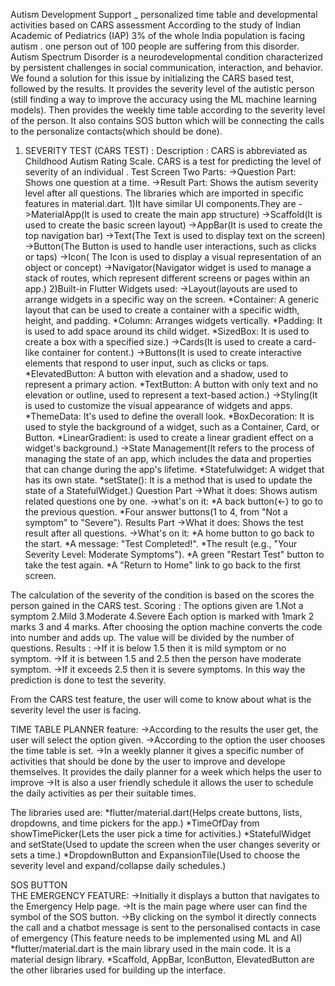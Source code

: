 Autism Development Support
                        _ personalized time table and developmental activities based on CARS assessment
According to the study of Indian Academic of Pediatrics (IAP) 3% of the whole India population is facing autism . one person out of 100 people are suffering from this disorder.  
Autism Spectrum Disorder is a neurodevelopmental condition characterized by persistent challenges in social communication, interaction, and behavior. We found a solution for this issue by initializing the CARS based test, followed by the results. It provides the severity level of the autistic person (still finding a way to improve the accuracy using the ML machine learning models). Then provides the weekly time table according to the severity level of the person. It also contains SOS button which will be connecting the calls to the personalize contacts(which should be done).
1. SEVERITY TEST (CARS TEST) :
   Description :
          CARS is abbreviated as Childhood Autism Rating Scale. CARS is a test for predicting the level of severity of an individual .
Test Screen
   Two Parts:
             ->Question Part: Shows one question at a time.
             ->Result Part: Shows the autism severity level after all questions.
The libraries which are imported in specific features in material.dart. 
    1)It have similar UI components.They are
             ->MaterialApp(It is used to create the main app structure)
             ->Scaffold(It is used to create the basic screen layout)
             ->AppBar(It is used to create the top navigation bar)
             ->Text(The Text is used to display text on the screen)
             ->Button(The Button is used to handle user interactions, such as clicks or taps)
             ->Icon( The Icon is used to display a visual representation of an object or concept)
             ->Navigator(Navigator widget is used to manage a stack of routes, which represent different screens or pages within an app.)
    2)Built-in Flutter Widgets used:
             ->Layout(layouts are used to arrange widgets in a specific way on the screen. 
                                   *Container: A generic layout that can be used to create a container with a specific width, height, and padding.
                                   *Column: Arranges widgets vertically.
                                   *Padding: It is used to add space around its child widget.
                                   *SizedBox: It is used to create a box with a specified size.)
             ->Cards(It is used to create a card-like container for content.)
             ->Buttons(It is used to create interactive elements that respond to user input, such as clicks or taps.
                                   *ElevatedButton: A button with elevation and a shadow, used to represent a primary action.
                                   *TextButton: A button with only text and no elevation or outline, used to represent a text-based action.)
             ->Styling(It is used to customize the visual appearance of widgets and apps.
                                   *ThemeData: It's used to define the overall look.
                                   *BoxDecoration: It is used to style the background of a widget, such as a Container, Card, or Button.
                                   *LinearGradient: is used to create a linear gradient effect on a widget's background.)
             ->State Management(It refers to the process of managing the state of an app, which includes the data and properties that can change during the app's lifetime.
                                   *Statefulwidget: A widget that has its own state.
                                   *setState(): It is a method that is used to update the state of a StatefulWidget.)
Question Part
     ->What it does: Shows autism related questions one by one.
     ->what's on it:
           *A back button(<-) to go to the previous question.
           *Four answer buttons(1 to 4, from "Not a symptom" to "Severe").
Results Part
     ->What it does: Shows the test result after all questions.
     ->What's on it:
          *A home button to go back to the start.
          *A message: "Test Completed!".
          *The result (e.g., "Your Severity Level: Moderate Symptoms").
          *A green "Restart Test" button to take the test again.
          *A "Return to Home" link to go back to the first screen.

The calculation of the severity of the condition is based on the scores the person gained in the CARS test.
Scoring :
The options given are 
      1.Not a symptom 
      2.Mild 
      3.Moderate 
      4.Severe
Each option is marked with 1mark 2 marks 3 and 4 marks. After choosing the option machine converts the code into number and adds up. The value will be divided by the number of questions.
Results :
      ->If it is below 1.5 then it is mild symptom or no symptom.
      ->If it is between 1.5 and 2.5 then the person have moderate symptom.
      ->If it exceeds 2.5 then it is severe symptoms.
In this way the prediction is done to test the severity.


From the CARS test feature, the user will come to know about what is the severity level the user is facing. 

TIME TABLE PLANNER  feature:
         ->According to the results the user get, the user will select the option given. 
         ->According to the option the user chooses the time table is set.
         ->In a weekly planner it gives a specific number of activities that should be done by the user to improve and develope themselves. It provides the daily planner for a week which helps the user to improve
         ->It is also a user friendly schedule it allows the user to schedule the daily activities as per their suitable times.

The libraries used are:
        *flutter/material.dart(Helps create buttons, lists, dropdowns, and time pickers for the app.)
        *TimeOfDay from showTimePicker(Lets the user pick a time for activities.)
        *StatefulWidget and setState(Used to update the screen when the user changes severity or sets a time.)
        *DropdownButton and ExpansionTile(Used to choose the severity level and expand/collapse daily schedules.)

SOS BUTTON    
       THE EMERGENCY FEATURE:
               ->Initially it displays a button that navigates to the Emergency Help page.
               ->It is the main page where user can find the symbol of the SOS button.
               ->By clicking on the symbol it directly connects the call and a chatbot message is sent to the personalised contacts in case of emergency (This feature needs to be implemented using ML and AI)
                     *flutter/material.dart is the main library used in the main code. It is a material design library.
                     *Scaffold, AppBar, IconButton, ElevatedButton are the other libraries used for building up the interface.
